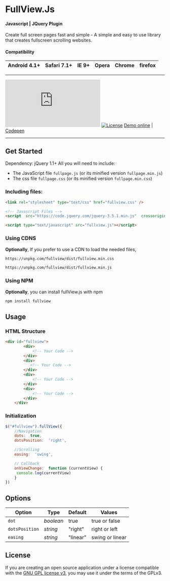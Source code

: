 
# FullView.Js
#### Javascript | JQuery Plugin 
Create full screen pages fast and simple - A simple and easy to use library that creates fullscreen scrolling websites.

#### Compatibility
| Android 4.1+ | Safari 7.1+ | IE 9+ | Opera | Chrome | firefox |
| ------------ | ----------- | ----- | ----- | ------ | ------- |
---

[![GitHub release](https://img.shields.io/github/package-json/v/seeratawan01/fullview.js?label=fullView.js%20Version%20)](https://github.com/seeratawan01/fullview.js) [![License](https://img.shields.io/badge/License-GPL-red.svg)](https://www.gnu.org/licenses/gpl-3.0.html)
[Demo online](http://seeratawan.goprogs.com/fullView/) | [Codepen](https://codepen.io/alvarotrigo/pen/NxyPPp)

---
## Get Started
Dependency: jQuery 1.1+
All you will need to include:
-   The JavaScript file `fullpage.js` (or its minified version `fullpage.min.js`)
-   The css file `fullpage.css` (or its minified version `fullpage.min.css`)
### Including files:
```html
<link rel="stylesheet" type="text/css" href="fullview.css" />

<!-- Javascript Files -->
<script  src="https://code.jquery.com/jquery-3.5.1.min.js"  crossorigin="anonymous"></script>

<script type="text/javascript" src="fullview.js"></script>
```
### Using CDNS
**Optionally**, If you prefer to use a CDN to load the needed files,
```bash
https://unpkg.com/fullview/dist/fullview.min.css
```
```bash
https://unpkg.com/fullview/dist/fullview.min.js
```
### Using NPM
**Optionally**, you can install fullView.js with npm
```bash
npm install fullview
```
## Usage
### HTML Structure
```html
<div id="fullview">
        <div>
            <!-- Your Code -->
        </div>
        <div>
           <!-- Your Code -->
        </div>
        <div>
            <!-- Your Code -->
        </div>
        <div>
            <!-- Your Code -->
        </div>
    </div>

```
### Initialization
```javascript
$("#fullview").fullView({
	//Navigation
	dots:  true,
	dotsPosition:  'right',

	//Scrolling
	easing:  'swing',

	// Callback
	onViewChange:  function (currentView) {
	 console.log(currentView)
	}
})
```
## Options
|Option|Type|Default|Values|
|--|--|--|--|
|`dot`|*boolean*|true|true or false|
|`dotsPosition`|*string*|"right"|right or left|
|`easing`|*string*|"linear"|swing or linear|


## License

If you are creating an open source application under a license compatible with the [GNU GPL license v3](https://www.gnu.org/licenses/gpl-3.0.html), you may use it under the terms of the GPLv3.
